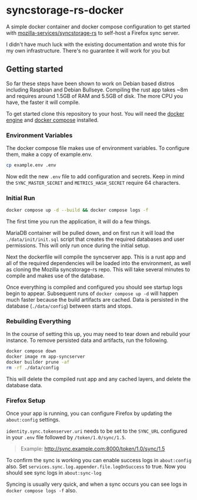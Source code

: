 # syncstorage-rs-docker

A simple docker container and docker compose configuration to get started with [mozilla-services/syncstorage-rs](https://github.com/mozilla-services/syncstorage-rs) to self-host a Firefox sync server.

I didn't have much luck with the existing documentation and wrote this for my own infrastructure. There's no guarantee it will work for you but

## Getting started

So far these steps have been shown to work on Debian based distros including Raspbian and Debian Bullseye. Compiling the rust app takes ~8m and requires around 1.5GB of RAM and 5.5GB of disk. The more CPU you have, the faster it will compile.

To get started clone this repository to your host. You will need the [docker engine](https://docs.docker.com/engine/install/) and [docker compose](https://docs.docker.com/compose/install/) installed.
### Environment Variables

The docker compose file makes use of environment variables. To configure them, make a copy of example.env.

```bash
cp example.env .env
```

Now edit the new `.env` file to add configuration and secrets. Keep in mind the `SYNC_MASTER_SECRET` and `METRICS_HASH_SECRET` require 64 characters.
### Initial Run

```bash
docker compose up -d --build && docker compose logs -f
```

The first time you run the application, it will do a few things. 

MariaDB container will be pulled down, and on first run it will load the `./data/init/init.sql` script that creates the required databases and user permissions. This will only run once during the initial setup.

Next the dockerfile will compile the syncserver app. This is a rust app and all of the required dependencies will be loaded into the environment, as well as cloning the Mozilla syncstorage-rs repo. This will take several minutes to compile and makes use of the database.

Once everything is compiled and configured you should see startup logs begin to appear. Subsequent runs of `docker compose up -d` will happen much faster because the build artifacts are cached. Data is persisted in the database (`./data/config`) between starts and stops.

### Rebuilding Everything

In the course of setting this up, you may need to tear down and rebuild your instance. To remove persisted data and artifacts, run the following.

```bash
docker compose down
docker image rm app-syncserver
docker builder prune -af
rm -rf ./data/config
```

This will delete the compiled rust app and any cached layers, and delete the database data.

### Firefox Setup

Once your app is running, you can configure Firefox by updating the `about:config` settings.

`identity.sync.tokenserver.uri` needs to be set to the `SYNC_URL` configured in your `.env` file followed by `/token/1.0/sync/1.5`. 

>Example: http://sync.example.com:8000/token/1.0/sync/1.5

To confirm the sync is working you can enable success logs in `about:config` also. Set `services.sync.log.appender.file.logOnSuccess` to true. Now you should see sync logs in `about:sync-log`

Syncing is usually very quick, and when a sync occurs you can see logs in `docker compose logs -f` also.
